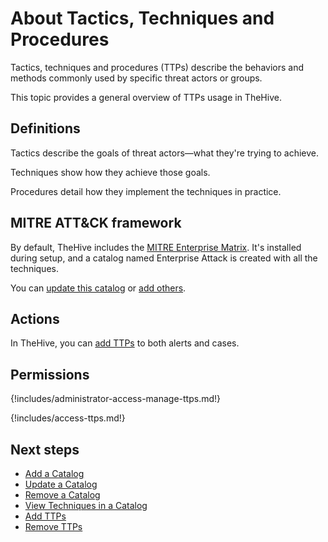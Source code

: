 # About Tactics, Techniques and Procedures

Tactics, techniques and procedures (TTPs) describe the behaviors and methods commonly used by specific threat actors or groups.

This topic provides a general overview of TTPs usage in TheHive.

## Definitions

Tactics describe the goals of threat actors—what they're trying to achieve.

Techniques show how they achieve those goals.

Procedures detail how they implement the techniques in practice.

## MITRE ATT&CK framework

By default, TheHive includes the [MITRE Enterprise Matrix](https://attack.mitre.org/matrices/enterprise/). It's installed during setup, and a catalog named Enterprise Attack is created with all the techniques.

You can [update this catalog](../../../../administration/ttps/update-a-catalog.md) or [add others](../../../../administration/ttps/add-a-catalog.md).

## Actions

In TheHive, you can [add TTPs](add-ttps.md) to both alerts and cases.

## Permissions

{!includes/administrator-access-manage-ttps.md!}

{!includes/access-ttps.md!}

<h2>Next steps</h2>

* [Add a Catalog](../../../../administration/ttps/add-a-catalog.md)
* [Update a Catalog](../../../../administration/ttps/update-a-catalog.md)
* [Remove a Catalog](../../../../administration/ttps/remove-a-catalog.md)
* [View Techniques in a Catalog](../../../../administration/ttps/view-techniques-in-a-catalog.md)
* [Add TTPs](add-ttps.md)
* [Remove TTPs](remove-ttps.md)